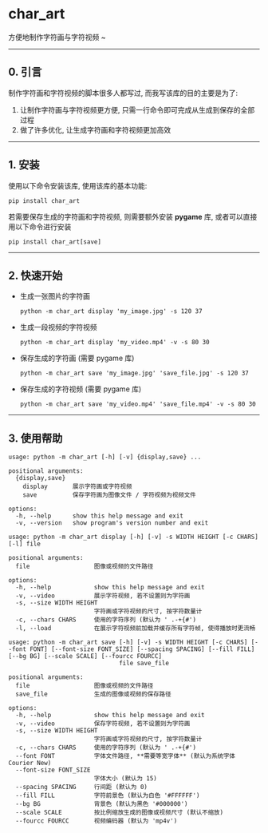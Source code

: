 # char_art

方便地制作字符画与字符视频 ~

---

## 0. 引言

制作字符画和字符视频的脚本很多人都写过, 而我写该库的目的主要是为了:

1. 让制作字符画与字符视频更方便, 只需一行命令即可完成从生成到保存的全部过程
2. 做了许多优化, 让生成字符画和字符视频更加高效

---

## 1. 安装

使用以下命令安装该库, 使用该库的基本功能:

  ```commandline
  pip install char_art
  ```

若需要保存生成的字符画和字符视频, 则需要额外安装 **pygame** 库, 或者可以直接用以下命令进行安装

  ```commandline
  pip install char_art[save]
  ```

---

## 2. 快速开始

- 生成一张图片的字符画
  ```commandline
  python -m char_art display 'my_image.jpg' -s 120 37
  ```

- 生成一段视频的字符视频
  ```commandline
  python -m char_art display 'my_video.mp4' -v -s 80 30
  ```

- 保存生成的字符画 (需要 pygame 库)
  ```commandline
  python -m char_art save 'my_image.jpg' 'save_file.jpg' -s 120 37
  ```

- 保存生成的字符视频 (需要 pygame 库)
  ```commandline
  python -m char_art save 'my_video.mp4' 'save_file.mp4' -v -s 80 30
  ```

---

## 3. 使用帮助

```commandline
usage: python -m char_art [-h] [-v] {display,save} ...

positional arguments:
  {display,save}
    display       展示字符画或字符视频
    save          保存字符画为图像文件 / 字符视频为视频文件

options:
  -h, --help      show this help message and exit
  -v, --version   show program's version number and exit
```

```commandline
usage: python -m char_art display [-h] [-v] -s WIDTH HEIGHT [-c CHARS] [-l] file

positional arguments:
  file                  图像或视频的文件路径

options:
  -h, --help            show this help message and exit
  -v, --video           展示字符视频, 若不设置则为字符画
  -s, --size WIDTH HEIGHT
                        字符画或字符视频的尺寸, 按字符数量计
  -c, --chars CHARS     使用的字符序列 (默认为 ' .-+{#')
  -l, --load            在展示字符视频前加载并缓存所有字符帧, 使得播放时更流畅
```

```commandline
usage: python -m char_art save [-h] [-v] -s WIDTH HEIGHT [-c CHARS] [--font FONT] [--font-size FONT_SIZE] [--spacing SPACING] [--fill FILL] [--bg BG] [--scale SCALE] [--fourcc FOURCC]
                               file save_file

positional arguments:
  file                  图像或视频的文件路径
  save_file             生成的图像或视频的保存路径

options:
  -h, --help            show this help message and exit
  -v, --video           保存字符视频, 若不设置则为字符画
  -s, --size WIDTH HEIGHT
                        字符画或字符视频的尺寸, 按字符数量计
  -c, --chars CHARS     使用的字符序列 (默认为 ' .-+{#')
  --font FONT           字体文件路径, **需要等宽字体** (默认为系统字体 Courier New)
  --font-size FONT_SIZE
                        字体大小 (默认为 15)
  --spacing SPACING     行间距 (默认为 0)
  --fill FILL           字符前景色 (默认为白色 '#FFFFFF')
  --bg BG               背景色 (默认为黑色 '#000000')
  --scale SCALE         按比例缩放生成的图像或视频尺寸 (默认不缩放)
  --fourcc FOURCC       视频编码器 (默认为 'mp4v')
```
